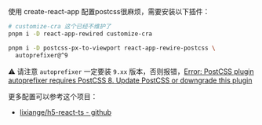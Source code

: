 使用 create-react-app 配置postcss很麻烦，需要安装以下插件：
```bash
# customize-cra 这个已经不维护了
pnpm i -D react-app-rewired customize-cra

pnpm i -D postcss-px-to-viewport react-app-rewire-postcss \
  autoprefixer@^9  
```
⚠️ 请注意 `autoprefixer` 一定要装 `9.xx` 版本，否则报错，[Error: PostCSS plugin autoprefixer requires PostCSS 8. Update PostCSS or downgrade this plugin](https://stackoverflow.com/a/64075012)

更多配置可以参考这个项目：
  - [lixiange/h5-react-ts - github](https://github.com/lixiange/h5-react-ts/blob/master/config-overrides.js)